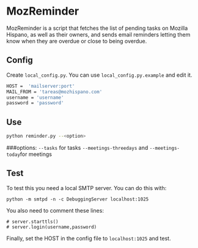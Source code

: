 # MozReminder

MozReminder is a script that fetches the list of pending tasks on Mozilla Hispano, as well as their owners, and sends email reminders letting them know when they are overdue or close to being overdue.

## Config

Create ``local_config.py``. You can use ``local_config.py.example`` and edit it.

```bash
HOST =  'mailserver:port'
MAIL_FROM = 'tareas@mozhispano.com'
username = 'username'
password = 'password'
```

## Use
```bash
python reminder.py --<option>
```
###options:
``--tasks`` for tasks
``--meetings-threedays`` and ``--meetings-today``for meetings

## Test

To test this you need a local SMTP server. You can do this with:

```
python -m smtpd -n -c DebuggingServer localhost:1025
```

You also need to comment these lines:

```
# server.starttls()
# server.login(username,password)
```
Finally, set the HOST in the config file  to ``localhost:1025`` and test.
